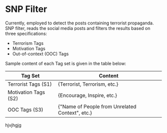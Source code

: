 # SNP Filter

Currently, employed to detect the posts containing terrorist propaganda. SNP filter, reads the social media posts and filters the results based on three specifications:
  * Terrorism Tags
  * Motivation Tags
  * Out-of-context (OOC) Tags
  
Sample content of each Tag set is given in the table below:

Tag Set  | Content
------------- | -------------
Terrorist Tags (S1)  | {Terrorist, Terrorism, etc.}
Motivation Tags (S2)  | {Encourage, Inspire, etc.}
OOC Tags (S3)  | {"Name of People from Unrelated Context", etc.}
hjvjhgjg
